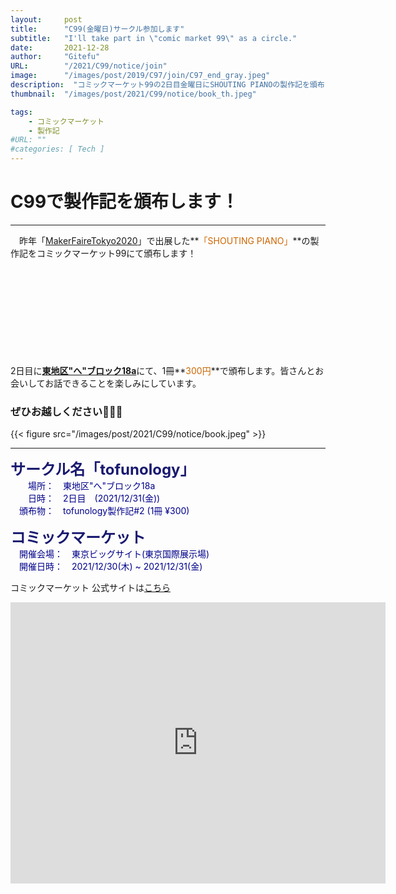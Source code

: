 ```yaml
---
layout:     post
title:      "C99(金曜日)サークル参加します"
subtitle:   "I'll take part in \"comic market 99\" as a circle."
date:       2021-12-28
author:     "Gitefu"
URL:        "/2021/C99/notice/join"
image:      "/images/post/2019/C97/join/C97_end_gray.jpeg"
description:  "コミックマーケット99の2日目金曜日にSHOUTING PIANOの製作記を頒布します！"
thumbnail:  "/images/post/2021/C99/notice/book_th.jpeg"

tags:
    - コミックマーケット
    - 製作記
#URL: ""
#categories: [ Tech ]
---
```


# C99で製作記を頒布します！
*****
　昨年「[MakerFaireTokyo2020](https://makezine.jp/event/mft2020/)」で出展した**<font style="color: #CC6600">「SHOUTING PIANO」</font>**の製作記をコミックマーケット99にて頒布します！<br>
<div class="iframely-embed"><div class="iframely-responsive" style="height: 140px; padding-bottom: 0;"><a href="https://tofunology.github.io/site/2020/MFT2020/finish/" data-iframely-url="//cdn.iframe.ly/XaLdynu?card=small"></a></div></div><script async src="//cdn.iframe.ly/embed.js" charset="utf-8"></script>

2日目に<b><u>東地区"へ"ブロック18a</u></b>にて、1冊**<font style="color: #CC6600">300円</font>**で頒布します。皆さんとお会いしてお話できることを楽しみにしています。
　<h3>ぜひお越しください🎉🎉🎉</h3>
{{< figure src="/images/post/2021/C99/notice/book.jpeg" >}}

*****

<font size="5" style="color: #191970"><strong>サークル名「tofunology」</strong></font><br>
<span style="color: #00008b">
　　場所：　東地区"へ"ブロック18a<br>
　　日時：　2日目　(2021/12/31(金))<br>
　頒布物：　tofunology製作記#2 (1冊 ¥300)
</span>

<font size="5" style="color: #191970"><strong>コミックマーケット </strong></font><br>
<span style="color: #00008b">
　開催会場：　東京ビッグサイト(東京国際展示場) <br>
　開催日時：　2021/12/30(木) ~ 2021/12/31(金)<br>
</span>


コミックマーケット 公式サイトは[こちら](https://www.comiket.co.jp/)

<iframe src="https://www.google.com/maps/embed?pb=!1m18!1m12!1m3!1d3036.252335944826!2d139.79220751082184!3d35.629796762478506!2m3!1f0!2f0!3f0!3m2!1i1024!2i768!4f13.1!3m3!1m2!1s0x601889dc629d1e7b%3A0xa4d1509a76045a01!2z5p2x5Lqs44OT44OD44Kw44K144Kk44OI!5e0!3m2!1sja!2sjp!4v1590041936669!5m2!1sja!2sjp" width="600" height="450" frameborder="0" style="border:0;" allowfullscreen="" aria-hidden="false" tabindex="0"></iframe>

